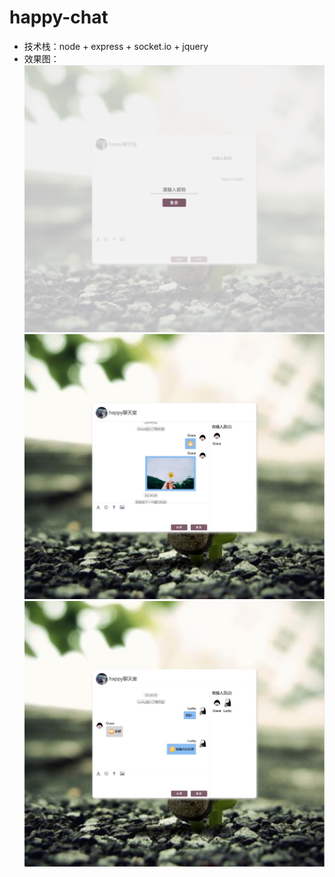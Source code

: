 # happy-chat
* 技术栈：node + express + socket.io + jquery
* 效果图：
  ![截图](https://github.com/Huangjing0201/happy-chat/blob/master/www/img/screenshot-login.jpg)
  ![截图](https://github.com/Huangjing0201/happy-chat/blob/master/www/img/screenshot-chat.jpg)
  ![截图](https://github.com/Huangjing0201/happy-chat/blob/master/www/img/screenshot-chat-else.jpg)

